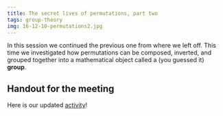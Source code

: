 ```yaml
---
title: The secret lives of permutations, part two
tags: group-theory
img: 16-12-10-permutations2.jpg
---
```


In this session we continued the previous one from where we left off. This time we investigated how permutations can be composed, inverted, and grouped together into a mathematical object called a (you guessed it) **group**.

## Handout for the meeting

Here is our updated <a href="http://boisemathcircles.org/wp-content/uploads/2016/12/Permutations-Activity-2.pdf">activity</a>!
